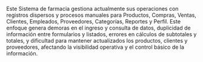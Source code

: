 Este Sistema de farmacia gestiona actualmente sus operaciones con registros dispersos y procesos manuales para Productos, Compras, Ventas, Clientes, Empleados, Proveedores, Categorías, Reportes y Perfil. Este enfoque genera demoras en el ingreso y consulta de datos, duplicidad de información entre formularios y listados, errores en cálculos de subtotales y totales, y dificultad para mantener actualizados los productos, clientes y proveedores, afectando la visibilidad operativa y el control básico de la información.  
